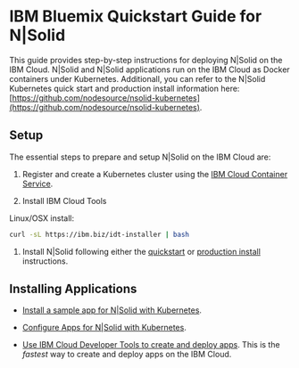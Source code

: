 # IBM Bluemix Quickstart Guide for N|Solid

This guide provides step-by-step instructions for deploying N|Solid on the IBM Cloud. N|Solid and N|Solid applications run on the IBM Cloud as Docker containers under Kubernetes. Additionall, you can refer to the N|Solid Kubernetes quick start and production install information here: [https://github.com/nodesource/nsolid-kubernetes](https://github.com/nodesource/nsolid-kubernetes).

## Setup

The essential steps to prepare and setup N|Solid on the IBM Cloud are:

1. Register and create a Kubernetes cluster using the 
[IBM Cloud Container Service](https://www.ibm.com/cloud-computing/bluemix/containers).

1. Install IBM Cloud Tools 

Linux/OSX install: 
```bash
curl -sL https://ibm.biz/idt-installer | bash
```

1. Install N|Solid following either the [quickstart](https://github.com/nodesource/nsolid-kubernetes/blob/master/README.md/#a2) or [production install](https://github.com/nodesource/nsolid-kubernetes/blob/master/README.md/#a6) instructions. 

## Installing Applications

- [Install a sample app for N|Solid with Kubernetes](https://github.com/nodesource/nsolid-kubernetes/blob/master/README.md/#a5).

- [Configure Apps for N|Solid with Kubernetes](https://github.com/nodesource/nsolid-kubernetes/blob/master/README.md/#a16).

- [Use IBM Cloud Developer Tools to create and deploy apps](https://developer.ibm.com/node/cloud/). This is the *fastest* way to create and deploy apps on the IBM Cloud.
